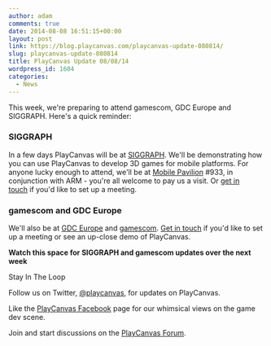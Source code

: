 ```yaml
---
author: adam
comments: true
date: 2014-08-08 16:51:15+00:00
layout: post
link: https://blog.playcanvas.com/playcanvas-update-080814/
slug: playcanvas-update-080814
title: PlayCanvas Update 08/08/14
wordpress_id: 1604
categories:
  - News
---
```


This week, we're preparing to attend gamescom, GDC Europe and SIGGRAPH. Here's a quick reminder:

### SIGGRAPH

In a few days PlayCanvas will be at [SIGGRAPH](http://s2014.siggraph.org/). We'll be demonstrating how you can use PlayCanvas to develop 3D games for mobile platforms. For anyone lucky enough to attend, we'll be at [Mobile Pavilion](http://s2014.siggraph.org/exhibitors-advertisers/siggraph-2014-mobile-pavilion) #933, in conjunction with ARM - you're all welcome to pay us a visit. Or [get in touch](https://blog.playcanvas.com/contact/) if you'd like to set up a meeting.

### gamescom and GDC Europe

We'll also be at [GDC Europe](http://www.gdceurope.com/) and [gamescom](https://www.gamescom.global/). [Get in touch](https://blog.playcanvas.com/contact) if you'd like to set up a meeting or see an up-close demo of PlayCanvas.

**Watch this space for SIGGRAPH and gamescom updates over the next week**

Stay In The Loop

Follow us on Twitter, [@playcanvas](https://twitter.com/playcanvas), for updates on PlayCanvas.

Like the [PlayCanvas Facebook](https://facebook.com/playcanvas) page for our whimsical views on the game dev scene.

Join and start discussions on the [PlayCanvas Forum](https://forum.playcanvas.com/).
